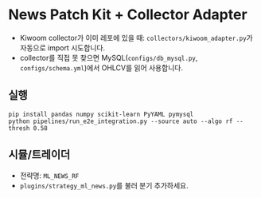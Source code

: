 # News Patch Kit + Collector Adapter

- Kiwoom collector가 이미 레포에 있을 때: `collectors/kiwoom_adapter.py`가 자동으로 import 시도합니다.
- collector를 직접 못 찾으면 MySQL(`configs/db_mysql.py`, `configs/schema.yml`)에서 OHLCV를 읽어 사용합니다.

## 실행
```
pip install pandas numpy scikit-learn PyYAML pymysql
python pipelines/run_e2e_integration.py --source auto --algo rf --thresh 0.58
```

## 시뮬/트레이더
- 전략명: `ML_NEWS_RF`
- `plugins/strategy_ml_news.py`를 불러 분기 추가하세요.
